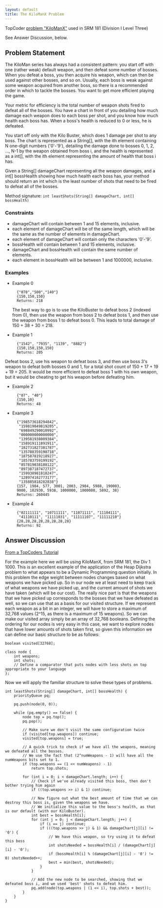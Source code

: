 ```yaml
---
layout: default
title: The KiloManX Problem
---
```


TopCoder [problem "KiloManX"](http://topcoder.bgcoder.com/print.php?id=487) used in SRM 181 (Division I Level Three)

See Answer Discussion, below.

## Problem Statement
        
The KiloMan series has always had a consistent pattern: you start off with one (rather weak) default weapon, and then defeat some number of bosses. When you defeat a boss, you then acquire his weapon, which can then be used against other bosses, and so on. Usually, each boss is weak against some weapon acquired from another boss, so there is a recommended order in which to tackle the bosses. You want to get more efficient playing the game. 

Your metric for efficiency is the total number of weapon shots fired to defeat all of the bosses. You have a chart in front of you detailing how much damage each weapon does to each boss per shot, and you know how much health each boss has. When a boss's health is reduced to 0 or less, he is defeated. 

You start off only with the Kilo Buster, which does 1 damage per shot to any boss. The chart is represented as a String[], with the ith element containing N one-digit numbers ('0'-'9'), detailing the damage done to bosses 0, 1, 2, ..., N-1 by the weapon obtained from boss i, and the health is represented as a int[], with the ith element representing the amount of health that boss i has.

Given a String[] damageChart representing all the weapon damages, and a int[] bossHealth showing how much health each boss has, your method should return an int which is the least number of shots that need to be fired to defeat all of the bosses.

Method signature: `int leastShots(String[] damageChart, int[] bossHealth)`


### Constraints

- damageChart will contain between 1 and 15 elements, inclusive.
- each element of damageChart will be of the same length, which will be the same as the number of elements in damageChart.
- each element of damageChart will contain only the characters '0'-'9'.
- bossHealth will contain between 1 and 15 elements, inclusive.
- damageChart and bossHealth will contain the same number of elements.
- each element in bossHealth will be between 1 and 1000000, inclusive.
 
### Examples

- Example 0
      
        {"070","500","140"}
        {150,150,150}
        Returns: 218

    The best way to go is to use the KiloBuster to defeat boss 2 (indexed from 0), then use the weapon from boss 2 to defeat boss 1, and then use the weapon from boss 1 to defeat boss 0. This leads to total damage of 150 + 38 + 30 = 218.


- Example 1  
        
        {"1542", "7935", "1139", "8882"}
        {150,150,150,150}
        Returns: 205

Defeat boss 2, use his weapon to defeat boss 3, and then use boss 3's weapon to defeat both bosses 0 and 1, for a total shot count of 150 + 17 + 19 + 19 = 205. It would be more efficient to defeat boss 1 with his own weapon, but it would be cheating to get his weapon before defeating him.

- Example 2
        
        {"07", "40"}
        {150,10}
        Returns: 48

- Example 3 
        
        {"198573618294842",
         "159819849819205",
         "698849290010992",
         "000000000000000",
         "139581938009384",
         "158919111891911",
         "182731827381787",
         "135788359198718",
         "187587819218927",
         "185783759199192",
         "857819038188122",
         "897387187472737",
         "159938981818247",
         "128974182773177",
         "135885818282838"}
        {157, 1984, 577, 3001, 2003, 2984, 5988, 190003,
        9000, 102930, 5938, 1000000, 1000000, 5892, 38}
        Returns: 260445

- Example 4
        
        {"02111111", "10711111", "11071111", "11104111",
         "41110111", "11111031", "11111107", "11111210"}
        {28,28,28,28,28,28,28,28}
        Returns: 92


## Answer Discussion

[From a TopCoders Tutorial](http://community.topcoder.com/tc?module=Static&d1=tutorials&d2=graphsDataStrucs3)

For the example here we will be using KiloManX, from SRM 181, the Div 1 1000. This is an excellent example of the application of the Heap Dijkstra problem to what appears to be a Dynamic Programming question initially. In this problem the edge weight between nodes changes based on what weapons we have picked up. So in our node we at least need to keep track of what weapons we have picked up, and the current amount of shots we have taken (which will be our cost). The really nice part is that the weapons that we have picked up corresponds to the bosses that we have defeated as well, so we can use that as a basis for our visited structure. If we represent each weapon as a bit in an integer, we will have to store a maximum of 32,768 values (2^15, as there is a maximum of 15 weapons). So we can make our visited array simply be an array of 32,768 booleans. Defining the ordering for our nodes is very easy in this case, we want to explore nodes that have lower amounts of shots taken first, so given this information we can define our basic structure to be as follows:

    
    boolean visited[32768];

    class node {
        int weapons;
        int shots;
        // Define a comparator that puts nodes with less shots on top appropriate to your language
    };

Now we will apply the familiar structure to solve these types of problems.

    int leastShots(String[] damageChart, int[] bossHealth) {
        priorityQueue pq;

        pq.push(node(0, 0));

        while (pq.empty() == false) {
            node top = pq.top();
            pq.pop();

            // Make sure we don't visit the same configuration twice
            if (visited[top.weapons]) continue;
            visited[top.weapons] = true;

            // A quick trick to check if we have all the weapons, meaning we defeated all the bosses.
            // We use the fact that (2^numWeapons - 1) will have all the numWeapons bits set to 1.
            if (top.weapons == (1 << numWeapons) - 1)
                return top.shots;

            for (int i = 0; i < damageChart.length; i++) {
                // Check if we've already visited this boss, then don't bother trying him again
                if ((top.weapons >> i) & 1) continue;

                // Now figure out what the best amount of time that we can destroy this boss is, given the weapons we have.
                // We initialize this value to the boss's health, as that is our default (with our KiloBuster).
                int best = bossHealth[i];
                for (int j = 0; j < damageChart.length; j++) {
                    if (i == j) continue;
                    if (((top.weapons >> j) & 1) && damageChart[j][i] != '0') {
                        // We have this weapon, so try using it to defeat this boss
                        int shotsNeeded = bossHealth[i] / (damageChart[j][i] - '0');
                        if (bossHealth[i] % (damageChart[j][i] - '0') != 0) shotsNeeded++;
                        best = min(best, shotsNeeded);
                    }
                }

                // Add the new node to be searched, showing that we defeated boss i, and we used 'best' shots to defeat him.
                pq.add(node(top.weapons | (1 << i), top.shots + best));
            } 
        }
    }



